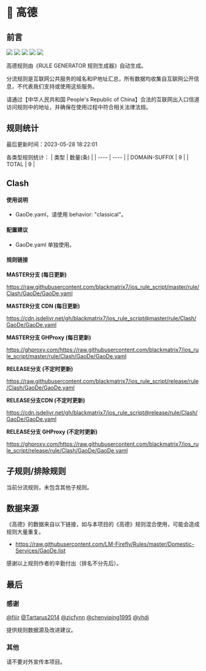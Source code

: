 # 🧸 高德

## 前言

![](https://shields.io/badge/-移除重复规则-ff69b4) ![](https://shields.io/badge/-DOMAIN与DOMAIN--SUFFIX合并-green) ![](https://shields.io/badge/-DOMAIN--SUFFIX间合并-critical) ![](https://shields.io/badge/-DOMAIN--SUFFIX与DOMAIN--KEYWORD合并-blue) ![](https://shields.io/badge/-IP--CIDR(6)合并-blueviolet) 

高德规则由《RULE GENERATOR 规则生成器》自动生成。

分流规则是互联网公共服务的域名和IP地址汇总，所有数据均收集自互联网公开信息，不代表我们支持或使用这些服务。

请通过【中华人民共和国 People's Republic of China】合法的互联网出入口信道访问规则中的地址，并确保在使用过程中符合相关法律法规。

## 规则统计

最后更新时间：2023-05-28 18:22:01

各类型规则统计：
| 类型 | 数量(条)  | 
| ---- | ----  |
| DOMAIN-SUFFIX | 9  | 
| TOTAL | 9  | 


## Clash 

#### 使用说明
- GaoDe.yaml，请使用 behavior: "classical"。

#### 配置建议
- GaoDe.yaml 单独使用。

#### 规则链接
**MASTER分支 (每日更新)**

https://raw.githubusercontent.com/blackmatrix7/ios_rule_script/master/rule/Clash/GaoDe/GaoDe.yaml

**MASTER分支 CDN (每日更新)**

https://cdn.jsdelivr.net/gh/blackmatrix7/ios_rule_script@master/rule/Clash/GaoDe/GaoDe.yaml

**MASTER分支 GHProxy (每日更新)**

https://ghproxy.com/https://raw.githubusercontent.com/blackmatrix7/ios_rule_script/master/rule/Clash/GaoDe/GaoDe.yaml

**RELEASE分支 (不定时更新)**

https://raw.githubusercontent.com/blackmatrix7/ios_rule_script/release/rule/Clash/GaoDe/GaoDe.yaml

**RELEASE分支CDN (不定时更新)**

https://cdn.jsdelivr.net/gh/blackmatrix7/ios_rule_script@release/rule/Clash/GaoDe/GaoDe.yaml

**RELEASE分支 GHProxy (不定时更新)**

https://ghproxy.com/https://raw.githubusercontent.com/blackmatrix7/ios_rule_script/release/rule/Clash/GaoDe/GaoDe.yaml

## 子规则/排除规则


当前分流规则，未包含其他子规则。

## 数据来源

《高德》的数据来自以下链接，如与本项目的《高德》规则混合使用，可能会造成规则大量重复。

- https://raw.githubusercontent.com/LM-Firefly/Rules/master/Domestic-Services/GaoDe.list


感谢以上规则作者的辛勤付出（排名不分先后）。

## 最后

### 感谢

[@fiiir](https://github.com/fiiir) [@Tartarus2014](https://github.com/Tartarus2014) [@zjcfynn](https://github.com/zjcfynn) [@chenyiping1995](https://github.com/chenyiping1995) [@vhdj](https://github.com/vhdj)

提供规则数据源及改进建议。

### 其他

请不要对外宣传本项目。